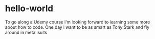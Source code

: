 # hello-world
To go along a Udemy course
I'm looking forward to learning some more about how to code. One day I want to be as smart as Tony Stark and fly around in metal suits
